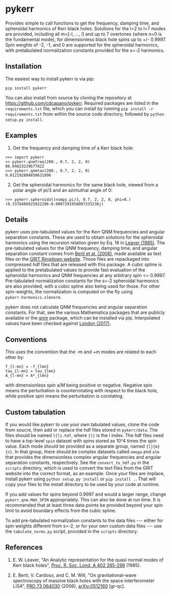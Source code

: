 # pykerr
Provides simple to call functions to get the frequency, damping time, and spheroidal harmonics of Kerr black holes. Solutions for the l=2 to l=7 modes are provided, including all m=[-l, ..., l] and up to 7 overtones (where n=0 is the fundamental mode), for dimensionless black hole spins up to +/- 0.9997. Spin weights of -2, -1, and 0 are supported for the spheroidal harmonics, with pretabulated normalization constants provided for the s=-2 harmonics.

## Installation

The easiest way to install pykerr is via pip:
```
pip install pykerr
```

You can also install from source by cloning the repository at https://github.com/cdcapano/pykerr. Required packages are listed in the `requirements.txt` file, which you can install by running `pip install -r requirements.txt` from within the source code directory, followed by `python setup.py install`.

## Examples

 1. Get the frequency and damping time of a Kerr black hole:

```
>>> import pykerr
>> pykerr.qnmfreq(200., 0.7, 2, 2, 0)
86.04823229677822
>>> pykerr.qnmtau(200., 0.7, 2, 2, 0)
0.012192884850631896
```

 2. Get the spheroidal harmonics for the same black hole, viewed from a polar angle of pi/3 and an azimuthal angle of 0:

```
>>> pykerr.spheroidal(numpy.pi/3, 0.7, 2, 2, 0, phi=0.)
(0.3378406925922286-0.0007291958007333236j)
```

## Details

pykerr uses pre-tabulated values for the Kerr QNM frequencies and angular separation constants. These are used to obtain solutions for the spheroidal harmonics using the recursion relation given by Eq. 18 in [Leaver (1985)](#leaver). The pre-tabulated values for the QNM frequency, damping time, and angular separation constant comes from [Berti et al. (2006)](#berti), made available as text files on the [GRIT Ringdown website](https://centra.tecnico.ulisboa.pt/network/grit/files/ringdown/). Those files are repackaged into compressed hdf files that are released with this package. A cubic spline is applied to the pretabulated values to provide fast evaluation of the spheroidal harmonics and QNM frequencies at any arbitrary spin <= 0.9997. Pre-tabulated normalization constants for the s=-2 spheroidal harmonics are also provided, with a cubic spline also being used for those. For other spin-weights, the normalization is computed on the fly using `pykerr.harmonics.slmnorm`.

pykerr does not calculate QNM frequencies and angular separation constants. For that, see the various Mathematica packages that are publicly available or the [qnm](https://pypi.org/project/qnm/) package, which can be installed via pip. Interpolated values have been checked against [London (2017)](https://github.com/llondon6/kerr_public).

## Conventions

This uses the convention that the -m and +m modes are related to each other by:
```
f_{l-mn} = -f_{lmn}
tau_{l-mn} = tau_{lmn}
A_{l-mn} = A*_{lmn}
```
with dimensionless spin a/M being positive or negative. Negative spin means the perturbation is counterrotating with respect to the black hole, while positive spin means the perturbation is corotating.

## Custom tabulation

If you would like pykerr to use your own tabulated values, clone the code from soucre, then add or replace the hdf files stored in `pykerr/data`. The files should be named `l{l}.hdf`, where `{l}` is the l index. The hdf files need to have a top-level `spin` dataset with spins stored as 10^4 times the spin value. Each mode should be provided as a separate group, named `{l}{m}{n}`. In that group, there should be complex datasets called `omega` and `alm` that provides the dimensionless complex angular frequencies and angular separation constants, respectively. See the `convert_to_hdf.py` in the `scripts` directory, which is used to convert the text files from the GRIT website into the correct format, as an example. Once your files are implace, install pykerr using `python setup.py install` or `pip install .`. That will copy your files to the install directory to be used by your code at runtime.

If you add values for spins beyond 0.9997 and would a larger range, change `pykerr.qnm.MAX_SPIN` appropriately. This can also be done at run time. It is recommended that at least three data points be provided beyond your spin limit to avoid boundary effects from the cubic spline.

To add pre-tabulated normalization constants to the data files --- either for spin weights different from s=-2, or for your own custom data files --- use the `tabulate_norms.py` script, provided in the `scripts` directory.

## References

1. <a name="leaver"></a> E. W. Leaver, "An Analytic representation for the quasi normal modes of Kerr black holes", [Proc. R. Soc. Lond. A 402 285-298](https://doi.org/10.1098/rspa.1985.0119) (1985).

2. <a name="berti"></a> E. Berti, V. Cardoso, and C. M. Will, "On gravitational-wave spectroscopy of massive black holes with the space interferometer LISA", [PRD 73 064030](https://doi.org/10.1103/PhysRevD.73.064030) (2006), [arXiv:0512160](https://arxiv.org/abs/gr-qc/0512160) [gr-qc].
